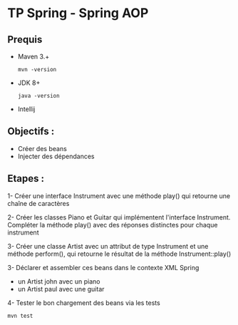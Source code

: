 # TP Spring - Spring AOP


## Prequis
- Maven 3.+
    
  ```
  mvn -version
  ```
- JDK 8+
  ```
  java -version
  ```
- Intellij


## Objectifs :

 - Créer des beans
 - Injecter des dépendances 

## Etapes :

1- Créer une interface Instrument avec une méthode play() qui retourne une chaîne de caractères

2- Créer les classes Piano et Guitar qui implémentent l'interface Instrument. Compléter la méthode play() avec des réponses distinctes pour chaque instrument

3- Créer une classe Artist avec un attribut de type Instrument et une méthode perform(), qui retourne le résultat de la méthode Instrument::play()

3- Déclarer et assembler ces beans dans le contexte XML Spring
- un Artist john avec un piano
- un Artist paul avec une guitar

4- Tester le bon chargement des beans via les tests 
```
mvn test
```

